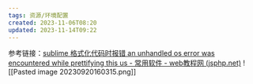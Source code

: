 ```yaml
---
tags: 资源/环境配置
created: 2023-11-06T08:20
updated: 2023-11-14T09:22
---
```

参考链接：[sublime 格式化代码时报错 an unhandled os error was encountered while prettifying this us - 常用软件 - web教程网 (jsphp.net)](http://www.jsphp.net/soft/show-31-110-1.html)
![[Pasted image 20230920160315.png]]